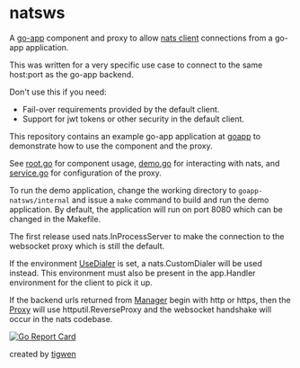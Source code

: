 # natsws

A [go-app](https://go-app.dev/) component and proxy to allow [nats client](https://github.com/nats-io/nats.go)
connections from a go-app application.

This was written for a very specific use case to connect to the same host:port as the go-app backend.

Don't use this if you need:

* Fail-over requirements provided by the default client.
* Support for jwt tokens or other security in the default client.

This repository contains an example go-app application at [goapp](internal/goapp) to demonstrate how to use the
component and the proxy.

See [root.go](internal/goapp/compo/root.go) for component usage,
[demo.go](internal/goapp/compo/demo/demo.go) for interacting with nats,
and [service.go](internal/goapp/service/service.go#L176)
for configuration of the proxy.

To run the demo application, change the working directory to `goapp-natsws/internal` and issue a `make` command to
build and run the demo application. By default, the application will run on port 8080 which can be changed in the Makefile.

The first release used nats.InProcessServer to make the connection to the websocket proxy which is still the default. 

If the environment [UseDialer](connection.go#L27) is set, a nats.CustomDialer will be used instead.  This environment
must also be present in the app.Handler environment for the client to pick it up.

If the backend urls returned from [Manager](manager.go#L14) begin with http or https, then the [Proxy](proxy.go#L69) 
will use httputil.ReverseProxy and the websocket handshake will occur in the nats codebase.

[![Go Report Card](https://goreportcard.com/badge/github.com/mlctrez/goapp-natsws)](https://goreportcard.com/report/github.com/mlctrez/goapp-natsws)

created by [tigwen](https://github.com/mlctrez/tigwen)
